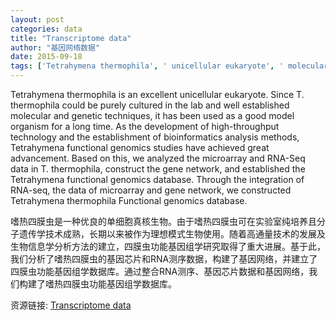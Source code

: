 ```yaml
---
layout: post
categories: data
title: "Transcriptome data"
author: "基因网络数据"
date: 2015-09-18
tags: ['Tetrahymena thermophila', ' unicellular eukaryote', ' molecular techniques', ' genetic techniques', ' model organism', ' high-throughput technology', ' bioinformatics analysis', ' functional genomics', ' microarray', ' RNA-Seq', ' gene network', ' genomics database']
---
```


Tetrahymena thermophila is an excellent unicellular eukaryote. Since T. thermophila could be purely cultured in the lab and well established molecular and genetic techniques, it has been used as a good model organism for a long time. As the development of high-throughput technology and the establishment of bioinformatics analysis methods, Tetrahymena functional genomics studies have achieved great advancement. Based on this, we analyzed the microarray and RNA-Seq data in T. thermophila, construct the gene network, and established the Tetrahymena functional genomics database. Through the integration of RNA-seq, the data of microarray and gene network, we constructed Tetrahymena thermophila Functional genomics database.

嗜热四膜虫是一种优良的单细胞真核生物。由于嗜热四膜虫可在实验室纯培养且分子遗传学技术成熟，长期以来被作为理想模式生物使用。随着高通量技术的发展及生物信息学分析方法的建立，四膜虫功能基因组学研究取得了重大进展。基于此，我们分析了嗜热四膜虫的基因芯片和RNA测序数据，构建了基因网络，并建立了四膜虫功能基因组学数据库。通过整合RNA测序、基因芯片数据和基因网络，我们构建了嗜热四膜虫功能基因组学数据库。

资源链接: [Transcriptome data](https://doi.org/10.11922/sciencedb.10)

